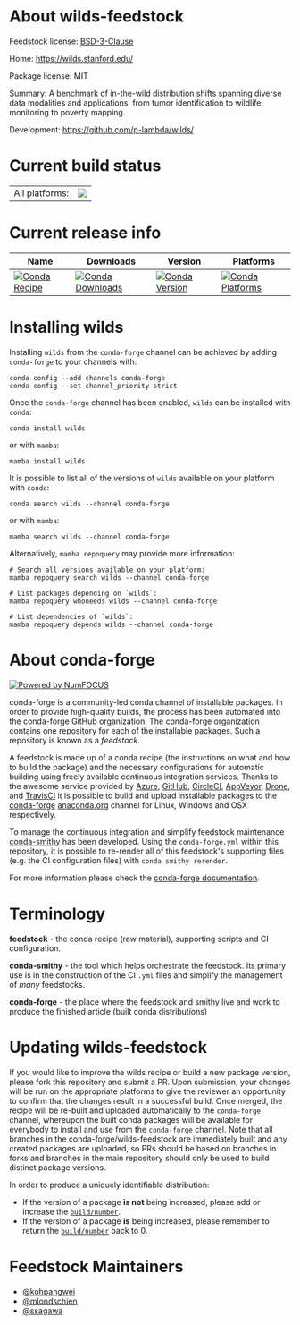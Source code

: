About wilds-feedstock
=====================

Feedstock license: [BSD-3-Clause](https://github.com/conda-forge/wilds-feedstock/blob/main/LICENSE.txt)

Home: https://wilds.stanford.edu/

Package license: MIT

Summary: A benchmark of in-the-wild distribution shifts spanning diverse data modalities and applications, from tumor identification to wildlife monitoring to poverty mapping.

Development: https://github.com/p-lambda/wilds/

Current build status
====================


<table><tr><td>All platforms:</td>
    <td>
      <a href="https://dev.azure.com/conda-forge/feedstock-builds/_build/latest?definitionId=18762&branchName=main">
        <img src="https://dev.azure.com/conda-forge/feedstock-builds/_apis/build/status/wilds-feedstock?branchName=main">
      </a>
    </td>
  </tr>
</table>

Current release info
====================

| Name | Downloads | Version | Platforms |
| --- | --- | --- | --- |
| [![Conda Recipe](https://img.shields.io/badge/recipe-wilds-green.svg)](https://anaconda.org/conda-forge/wilds) | [![Conda Downloads](https://img.shields.io/conda/dn/conda-forge/wilds.svg)](https://anaconda.org/conda-forge/wilds) | [![Conda Version](https://img.shields.io/conda/vn/conda-forge/wilds.svg)](https://anaconda.org/conda-forge/wilds) | [![Conda Platforms](https://img.shields.io/conda/pn/conda-forge/wilds.svg)](https://anaconda.org/conda-forge/wilds) |

Installing wilds
================

Installing `wilds` from the `conda-forge` channel can be achieved by adding `conda-forge` to your channels with:

```
conda config --add channels conda-forge
conda config --set channel_priority strict
```

Once the `conda-forge` channel has been enabled, `wilds` can be installed with `conda`:

```
conda install wilds
```

or with `mamba`:

```
mamba install wilds
```

It is possible to list all of the versions of `wilds` available on your platform with `conda`:

```
conda search wilds --channel conda-forge
```

or with `mamba`:

```
mamba search wilds --channel conda-forge
```

Alternatively, `mamba repoquery` may provide more information:

```
# Search all versions available on your platform:
mamba repoquery search wilds --channel conda-forge

# List packages depending on `wilds`:
mamba repoquery whoneeds wilds --channel conda-forge

# List dependencies of `wilds`:
mamba repoquery depends wilds --channel conda-forge
```


About conda-forge
=================

[![Powered by
NumFOCUS](https://img.shields.io/badge/powered%20by-NumFOCUS-orange.svg?style=flat&colorA=E1523D&colorB=007D8A)](https://numfocus.org)

conda-forge is a community-led conda channel of installable packages.
In order to provide high-quality builds, the process has been automated into the
conda-forge GitHub organization. The conda-forge organization contains one repository
for each of the installable packages. Such a repository is known as a *feedstock*.

A feedstock is made up of a conda recipe (the instructions on what and how to build
the package) and the necessary configurations for automatic building using freely
available continuous integration services. Thanks to the awesome service provided by
[Azure](https://azure.microsoft.com/en-us/services/devops/), [GitHub](https://github.com/),
[CircleCI](https://circleci.com/), [AppVeyor](https://www.appveyor.com/),
[Drone](https://cloud.drone.io/welcome), and [TravisCI](https://travis-ci.com/)
it is possible to build and upload installable packages to the
[conda-forge](https://anaconda.org/conda-forge) [anaconda.org](https://anaconda.org/)
channel for Linux, Windows and OSX respectively.

To manage the continuous integration and simplify feedstock maintenance
[conda-smithy](https://github.com/conda-forge/conda-smithy) has been developed.
Using the ``conda-forge.yml`` within this repository, it is possible to re-render all of
this feedstock's supporting files (e.g. the CI configuration files) with ``conda smithy rerender``.

For more information please check the [conda-forge documentation](https://conda-forge.org/docs/).

Terminology
===========

**feedstock** - the conda recipe (raw material), supporting scripts and CI configuration.

**conda-smithy** - the tool which helps orchestrate the feedstock.
                   Its primary use is in the construction of the CI ``.yml`` files
                   and simplify the management of *many* feedstocks.

**conda-forge** - the place where the feedstock and smithy live and work to
                  produce the finished article (built conda distributions)


Updating wilds-feedstock
========================

If you would like to improve the wilds recipe or build a new
package version, please fork this repository and submit a PR. Upon submission,
your changes will be run on the appropriate platforms to give the reviewer an
opportunity to confirm that the changes result in a successful build. Once
merged, the recipe will be re-built and uploaded automatically to the
`conda-forge` channel, whereupon the built conda packages will be available for
everybody to install and use from the `conda-forge` channel.
Note that all branches in the conda-forge/wilds-feedstock are
immediately built and any created packages are uploaded, so PRs should be based
on branches in forks and branches in the main repository should only be used to
build distinct package versions.

In order to produce a uniquely identifiable distribution:
 * If the version of a package **is not** being increased, please add or increase
   the [``build/number``](https://docs.conda.io/projects/conda-build/en/latest/resources/define-metadata.html#build-number-and-string).
 * If the version of a package **is** being increased, please remember to return
   the [``build/number``](https://docs.conda.io/projects/conda-build/en/latest/resources/define-metadata.html#build-number-and-string)
   back to 0.

Feedstock Maintainers
=====================

* [@kohpangwei](https://github.com/kohpangwei/)
* [@mlondschien](https://github.com/mlondschien/)
* [@ssagawa](https://github.com/ssagawa/)

